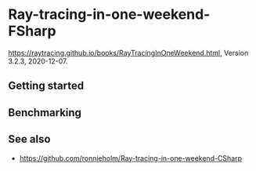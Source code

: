 # Ray-tracing-in-one-weekend-FSharp

https://raytracing.github.io/books/RayTracingInOneWeekend.html, Version 3.2.3,
2020-12-07.

## Getting started

## Benchmarking

## See also

- https://github.com/ronnieholm/Ray-tracing-in-one-weekend-CSharp